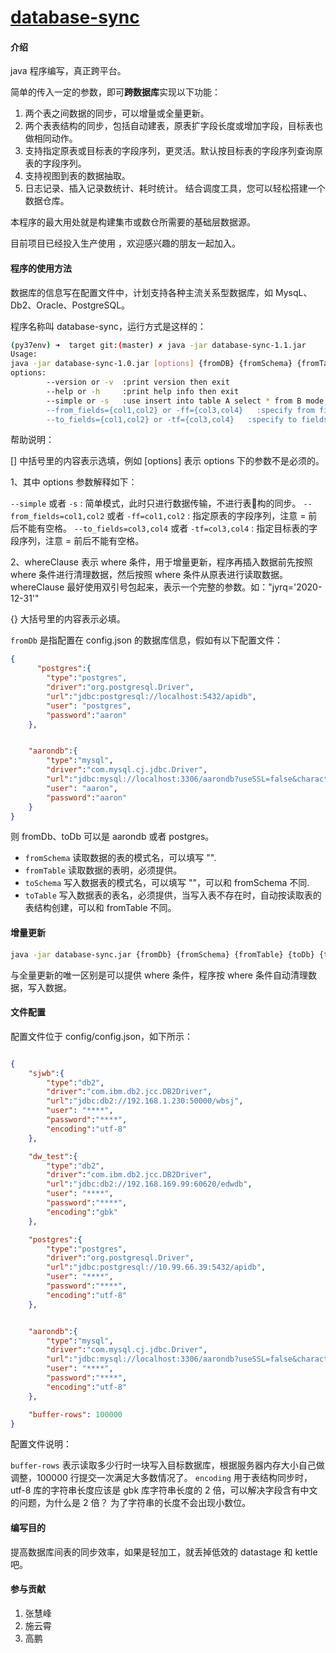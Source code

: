 # [database-sync](https://gitee.com/somenzz/table-sync)

#### 介绍

java 程序编写，真正跨平台。

简单的传入一定的参数，即可**跨数据库**实现以下功能：

1. 两个表之间数据的同步，可以增量或全量更新。
2. 两个表表结构的同步，包括自动建表，原表扩字段长度或增加字段，目标表也做相同动作。
3. 支持指定原表或目标表的字段序列，更灵活。默认按目标表的字段序列查询原表的字段序列。
4. 支持视图到表的数据抽取。
5. 日志记录、插入记录数统计、耗时统计。
结合调度工具，您可以轻松搭建一个数据仓库。

本程序的最大用处就是构建集市或数仓所需要的基础层数据源。

目前项目已经投入生产使用 ，欢迎感兴趣的朋友一起加入。

#### 程序的使用方法

数据库的信息写在配置文件中，计划支持各种主流关系型数据库，如 MysqL、Db2、Oracle、PostgreSQL。

程序名称叫 database-sync，运行方式是这样的：

```sh
(py37env) ➜  target git:(master) ✗ java -jar database-sync-1.1.jar
Usage:
java -jar database-sync-1.0.jar [options] {fromDB} {fromSchema} {fromTable} {toDB} {toSchema} {toTable} [whereClause]
options:
        --version or -v  :print version then exit
        --help or -h     :print help info then exit
        --simple or -s   :use insert into table A select * from B mode, ignore table's structure
        --from_fields={col1,col2} or -ff={col3,col4}   :specify from fields
        --to_fields={col1,col2} or -tf={col3,col4}   :specify to fields
```

帮助说明：

[] 中括号里的内容表示选填，例如 [options] 表示 options 下的参数不是必须的。

1、其中 options 参数解释如下：

`--simple` 或者 `-s` : 简单模式，此时只进行数据传输，不进行表构的同步。
`--from_fields=col1,col2` 或者 `-ff=col1,col2` : 指定原表的字段序列，注意 = 前后不能有空格。
`--to_fields=col3,col4` 或者 `-tf=col3,col4` : 指定目标表的字段序列，注意 = 前后不能有空格。

2、whereClause 表示 where 条件，用于增量更新，程序再插入数据前先按照 where 条件进行清理数据，然后按照 where 条件从原表进行读取数据。 whereClause 最好使用双引号包起来，表示一个完整的参数。如："jyrq='2020-12-31'"


{} 大括号里的内容表示必填。

`fromDb` 是指配置在 config.json 的数据库信息，假如有以下配置文件：

```json
{
      "postgres":{
        "type":"postgres",
        "driver":"org.postgresql.Driver",
        "url":"jdbc:postgresql://localhost:5432/apidb",
        "user": "postgres",
        "password":"aaron"
    },


    "aarondb":{
        "type":"mysql",
        "driver":"com.mysql.cj.jdbc.Driver",
        "url":"jdbc:mysql://localhost:3306/aarondb?useSSL=false&characterEncoding=utf8&serverTimezone=UTC",
        "user": "aaron",
        "password":"aaron"
    }
}
```

则 fromDb、toDb 可以是 aarondb 或者 postgres。

- `fromSchema` 读取数据的表的模式名，可以填写 "".
- `fromTable` 读取数据的表明，必须提供。
- `toSchema` 写入数据表的模式名，可以填写 ""，可以和 fromSchema 不同.
- `toTable` 写入数据表的表名，必须提供，当写入表不存在时，自动按读取表的表结构创建，可以和 fromTable 不同。


#### 增量更新
```sh
java -jar database-sync.jar {fromDb} {fromSchema} {fromTable} {toDb} {toSchema} {toTable} [whereClause]
```
与全量更新的唯一区别是可以提供 where 条件，程序按 where 条件自动清理数据，写入数据。


#### 文件配置

配置文件位于 config/config.json，如下所示：

```json

{
    "sjwb":{
        "type":"db2",
        "driver":"com.ibm.db2.jcc.DB2Driver",
        "url":"jdbc:db2://192.168.1.230:50000/wbsj",
        "user": "****",
        "password":"****",
        "encoding":"utf-8"
    },

    "dw_test":{
        "type":"db2",
        "driver":"com.ibm.db2.jcc.DB2Driver",
        "url":"jdbc:db2://192.168.169.99:60620/edwdb",
        "user": "****",
        "password":"****",
        "encoding":"gbk"
    },

    "postgres":{
        "type":"postgres",
        "driver":"org.postgresql.Driver",
        "url":"jdbc:postgresql://10.99.66.39:5432/apidb",
        "user": "****",
        "password":"****",
        "encoding":"utf-8"
    },


    "aarondb":{
        "type":"mysql",
        "driver":"com.mysql.cj.jdbc.Driver",
        "url":"jdbc:mysql://localhost:3306/aarondb?useSSL=false&characterEncoding=utf8&serverTimezone=UTC",
        "user": "****",
        "password":"****",
        "encoding":"utf-8"
    },

    "buffer-rows": 100000
}

```

配置文件说明：

`buffer-rows` 表示读取多少行时一块写入目标数据库，根据服务器内存大小自己做调整，100000 行提交一次满足大多数情况了。
`encoding` 用于表结构同步时，utf-8 库的字符串长度应该是 gbk 库字符串长度的 2 倍，可以解决字段含有中文的问题，为什么是 2 倍？ 为了字符串的长度不会出现小数位。


#### 编写目的

提高数据库间表的同步效率，如果是轻加工，就丢掉低效的 datastage 和 kettle 吧。

#### 参与贡献

1. 张慧峰
2. 施云霄
3. 高鹏